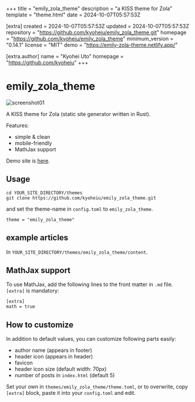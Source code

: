 
+++
title = "emily_zola_theme"
description = "a KISS theme for Zola"
template = "theme.html"
date = 2024-10-07T05:57:53Z

[extra]
created = 2024-10-07T05:57:53Z
updated = 2024-10-07T05:57:53Z
repository = "https://github.com/kyoheiu/emily_zola_theme.git"
homepage = "https://github.com/kyoheiu/emily_zola_theme"
minimum_version = "0.14.1"
license = "MIT"
demo = "https://emily-zola-theme.netlify.app/"

[extra.author]
name = "Kyohei Uto"
homepage = "https://github.com/kyoheiu"
+++        

# emily_zola_theme

![screenshot01](/static/images/ss01.png)


A KISS theme for Zola (static site generator written in Rust). 

Features:
- simple & clean
- mobile-friendly
- MathJax support

Demo site is [here](https://emily-zola-theme.netlify.app/).

## Usage

```
cd YOUR_SITE_DIRECTORY/themes
git clone https://github.com/kyoheiu/emily_zola_theme.git
```

and set the theme-name in `config.toml` to `emily_zola_theme`.

```
theme = "emily_zola_theme"
```

## example articles

In `YOUR_SITE_DIRECTORY/themes/emily_zola_theme/content`.

## MathJax support

To use MathJax, add the following lines to the front matter in `.md` file. `[extra]` is mandatory:

```
[extra]
math = true
```

## How to customize
In addition to default values, you can customize following parts easily:

- author name (appears in footer)
- header icon (appears in header)
- favicon
- header icon size (default width: 70px)
- number of posts in `index.html` (default 5)

Set your own in `themes/emily_zola_theme/theme.toml`, or to overwrite, copy `[extra]` block, paste it into your `config.toml` and edit.

        